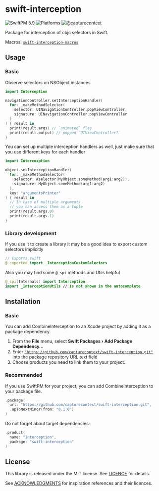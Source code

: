 # swift-interception

[![SwiftPM 5.9](https://img.shields.io/badge/swiftpm-5.9-ED523F.svg?style=flat)](https://swift.org/download/) ![Platforms](https://img.shields.io/badge/Platforms-iOS_|_macOS_|_Catalyst_|_tvOS_|_watchOS-ED523F.svg?style=flat) [![@capturecontext](https://img.shields.io/badge/contact-@capturecontext-1DA1F2.svg?style=flat&logo=twitter)](https://twitter.com/capture_context) 

Package for interception of objc selectors in Swift.

Macros: [`swift-interception-macros`](https://github.com/capturecontext/swift-interception-macros)

## Usage

### Basic

Observe selectors on NSObject instances

```swift
import Interception

navigationController.setInterceptionHandler(
  for: _makeMethodSelector(
    selector: UINavigationController.popViewController,
    signature: UINavigationController.popViewController
  )
) { result in 
  print(result.args) // `animated` flag
  print(result.output) // popped `UIViewController?`
}
```

You can set up multiple interception handlers as well, just make sure that you use different keys for each handler

```swift
import Intercexption

object.setInterceptionHandler(
  for: _makeMethodSelector(
    selector: #selector(MyObject.someMethod(arg1:arg2)),
    signature: MyObject.someMethod(arg1:arg2)
  ),
  key: "argumentsPrinter"
) { result in 
  // In case of multiple arguments
  // you can access them as a tuple
  print(result.args.0)
  print(result.args.1)
}
```

### Library development

If you use it to create a library it may be a good idea to export custom selectors implicitly

```swift
// Exports.swift
@_exported import _InterceptionCustomSelectors
```

Also you may find some `@_spi` methods and Utils helpful

```swift
@_spi(Internals) import Interception
import _InterceptionUtils // Is not shown in the autocomplete
```

<!--- See [`combine-interception`](https://github.com/capturecontext/combine-interception) for usage example. --->

## Installation

### Basic

You can add CombineInterception to an Xcode project by adding it as a package dependency.

1. From the **File** menu, select **Swift Packages › Add Package Dependency…**
2. Enter [`"https://github.com/capturecontext/swift-interception.git"`](https://github.com/capturecontext/swift-interception.git) into the package repository URL text field
3. Choose products you need to link them to your project.

### Recommended

If you use SwiftPM for your project, you can add CombineInterception to your package file.

```swift
.package(
  url: "https://github.com/capturecontext/swift-interception.git", 
  .upToNextMinor(from: "0.1.0")
)
```

Do not forget about target dependencies:

```swift
.product(
  name: "Interception", 
  package: "swift-interception"
)
```

## License

This library is released under the MIT license. See [LICENCE](LICENCE) for details.

See [ACKNOWLEDGMENTS](ACKNOWLEDGMENTS) for inspiration references and their licences.
